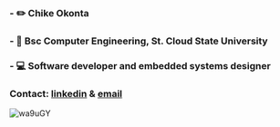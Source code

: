 ### - :pencil2: Chike Okonta
### - :school: Bsc Computer Engineering, St. Cloud State University
### - 💻 Software developer and embedded systems designer
### Contact: [linkedin](https://www.linkedin.com/in/chike-okonta/) & [email](cfred.okonta@gmail.com)


<!--
**see-k/see-k** is a ✨ _special_ ✨ repository because its `README.md` (this file) appears on your GitHub profile.

Here are some ideas to get you started:

- 🔭 I’m currently working on ... becoming great again
- 🌱 I’m currently learning ...
- 👯 I’m looking to collaborate on ...
- 🤔 I’m looking for help with ...
- 💬 Ask me about ...
- 📫 How to reach me: ...
- 😄 Pronouns: ...
- ⚡ Fun fact: ...
-->
![wa9uGY](https://user-images.githubusercontent.com/40407778/111215074-b43b9f80-85a0-11eb-96a1-dad07d83e2b0.jpg)
